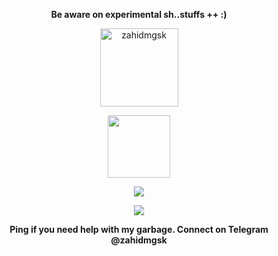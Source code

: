 <p align="center"><strong>Be aware on experimental sh..stuffs ++ :)</strong></p>
<p align="center"><img width="125" src="https://komarev.com/ghpvc/?username=zahidmgsk&style=flat-square" alt="zahidmgsk"></p>
<p align="center"><img width="100" src="https://user-images.githubusercontent.com/46964018/92511405-a5d08d80-f1e3-11ea-8883-7f063030787a.gif"></p>
<p align="center"><a href="https://github.com/zahidmgsk"><img src="https://github-readme-stats.vercel.app/api?username=zahidmgsk&show_icons=true&theme=dark"></a></p>
<p align="center"><a href="https://github.com/zahidmgsk"><img src="https://github-readme-stats.vercel.app/api/top-langs/?username=zahidmgsk&theme=dark&layout=compact"></a></p>
<p align="center"><strong>Ping if you need help with my garbage. Connect on Telegram @zahidmgsk<strong></p>
